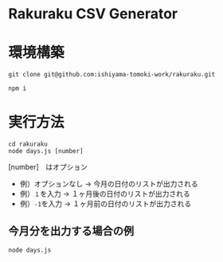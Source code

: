 # Rakuraku CSV Generator

# 環境構築

```
git clone git@github.com:ishiyama-tomoki-work/rakuraku.git
```

```
npm i
```

# 実行方法

```
cd rakuraku
node days.js [number]
```

[number]　はオプション

- 例）オプションなし → 今月の日付のリストが出力される
- 例）`１`を入力 → １ヶ月後の日付のリストが出力される
- 例）`-1`を入力 → １ヶ月前の日付のリストが出力される

## 今月分を出力する場合の例

```
node days.js
```
